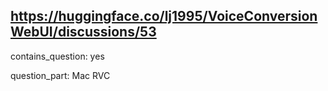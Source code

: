 ## https://huggingface.co/lj1995/VoiceConversionWebUI/discussions/53

contains_question: yes

question_part: Mac RVC